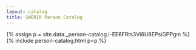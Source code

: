 ```yaml
---
layout: catalog
title: SWERIK Person Catalog
---
```

{% assign p = site.data._person-catalog.i-EE6FRts3Vi6U8EPsiGPPgm %}
{% include person-catalog.html p=p %}

